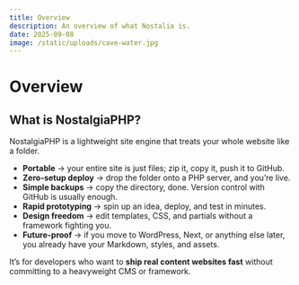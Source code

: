 ```yaml
---
title: Overview
description: An overview of what Nostalia is.
date: 2025-09-08
image: /static/uploads/cave-water.jpg
---
```


# Overview

## What is NostalgiaPHP?

NostalgiaPHP is a lightweight site engine that treats your whole website like a folder.

- **Portable** → your entire site is just files; zip it, copy it, push it to GitHub.  
- **Zero-setup deploy** → drop the folder onto a PHP server, and you’re live.  
- **Simple backups** → copy the directory, done. Version control with GitHub is usually enough.  
- **Rapid prototyping** → spin up an idea, deploy, and test in minutes.  
- **Design freedom** → edit templates, CSS, and partials without a framework fighting you.  
- **Future-proof** → if you move to WordPress, Next, or anything else later, you already have your Markdown, styles, and assets.  

It’s for developers who want to **ship real content websites fast** without committing to a heavyweight CMS or framework.
